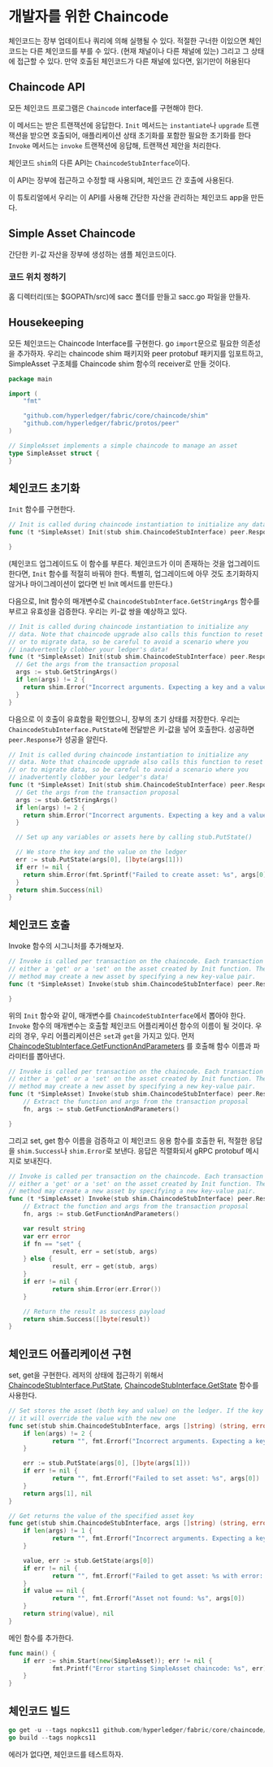 # 개발자를 위한 Chaincode

체인코드는 장부 업데이트나 쿼리에 의해 실행될 수 있다. 적절한 구너한 이있으면 체인코드는 다른 체인코드를 부를 수 있다. (현재 채널이나 다른 채널에 있는) 그리고 그 상태에 접근할 수 있다.
만약 호출된 체인코드가 다른 채널에 있다면, 읽기만이 허용된다

## Chaincode API

모든 체인코드 프로그램은 `Chaincode` interface를 구현해야 한다.

이 메서드는 받은 트랜잭션에 응답한다.
`Init` 메서드는 `instantiate`나 `upgrade` 트랜잭션을 받으면 호출되어, 애플리케이션 상태 초기화를 포함한 필요한 초기화를 한다
`Invoke` 메서드는 `invoke` 트랜잭션에 응답해, 트랜잭션 제안을 처리한다.

체인코드 `shim`의 다른 API는 `ChaincodeStubInterface`이다.

이 API는 장부에 접근하고 수정할 때 사용되며, 체인코드 간 호출에 사용된다.

이 튜토리얼에서 우리는 이 API를 사용해 간단한 자산을 관리하는 체인코드 app을 만든다.

## Simple Asset Chaincode

간단한 키-값 자산을 장부에 생성하는 샘플 체인코드이다.

### 코드 위치 정하기

홈 디렉터리(또는 $GOPATh/src)에 sacc 폴더를 만들고 sacc.go 파일을 만들자.

## Housekeeping

모든 체인코드는 Chaincode Interface를 구현한다.
go `import`문으로 필요한 의존성을 추가하자. 우리는 chaincode shim 패키지와 peer protobuf 패키지를 임포트하고, SimpleAsset 구조체를 Chaincode shim 함수의 receiver로 만들 것이다.

```go
package main

import (
    "fmt"

    "github.com/hyperledger/fabric/core/chaincode/shim"
    "github.com/hyperledger/fabric/protos/peer"
)

// SimpleAsset implements a simple chaincode to manage an asset
type SimpleAsset struct {
}
```

## 체인코드 초기화

`Init` 함수를 구현한다.

```go
// Init is called during chaincode instantiation to initialize any data.
func (t *SimpleAsset) Init(stub shim.ChaincodeStubInterface) peer.Response {

}
```

(체인코드 업그레이드도 이 함수를 부른다. 체인코드가 이미 존재하는 것을 업그레이드한다면, `Init` 함수를 적절히 바꿔야 한다. 특별히, 업그레이드에 아무 것도 초기화하지 않거나 마이그레이션이 없다면 빈 Init 메서드를 만든다.)

다음으로, Init 함수의 매개변수로 `ChaincodeStubInterface.GetStringArgs` 함수를 부르고 유효성을 검증한다. 우리는 키-값 쌍을 예상하고 있다.

```go
// Init is called during chaincode instantiation to initialize any
// data. Note that chaincode upgrade also calls this function to reset
// or to migrate data, so be careful to avoid a scenario where you
// inadvertently clobber your ledger's data!
func (t *SimpleAsset) Init(stub shim.ChaincodeStubInterface) peer.Response {
  // Get the args from the transaction proposal
  args := stub.GetStringArgs()
  if len(args) != 2 {
    return shim.Error("Incorrect arguments. Expecting a key and a value")
  }
}
```

다음으로 이 호출이 유효함을 확인했으니, 장부의 초기 상태를 저장한다. 우리는 `ChaincodeStubInterface.PutState`에 전달받은 키-값을 넣어 호출한다. 성공하면 `peer.Response`가 성공을 알린다.

```go
// Init is called during chaincode instantiation to initialize any
// data. Note that chaincode upgrade also calls this function to reset
// or to migrate data, so be careful to avoid a scenario where you
// inadvertently clobber your ledger's data!
func (t *SimpleAsset) Init(stub shim.ChaincodeStubInterface) peer.Response {
  // Get the args from the transaction proposal
  args := stub.GetStringArgs()
  if len(args) != 2 {
    return shim.Error("Incorrect arguments. Expecting a key and a value")
  }

  // Set up any variables or assets here by calling stub.PutState()

  // We store the key and the value on the ledger
  err := stub.PutState(args[0], []byte(args[1]))
  if err != nil {
    return shim.Error(fmt.Sprintf("Failed to create asset: %s", args[0]))
  }
  return shim.Success(nil)
}
```

## 체인코드 호출

Invoke 함수의 시그니처를 추가해보자.

```go
// Invoke is called per transaction on the chaincode. Each transaction is
// either a 'get' or a 'set' on the asset created by Init function. The 'set'
// method may create a new asset by specifying a new key-value pair.
func (t *SimpleAsset) Invoke(stub shim.ChaincodeStubInterface) peer.Response {

}
```

위의 `Init` 함수와 같이, 매개변수를 `ChaincodeStubInterface`에서 뽑아야 한다. `Invoke` 함수의 매개변수는 호출할 체인코드 어플리케이션 함수의 이름이 될 것이다.
우리의 경우, 우리 어플리케이션은 `set`과 `get`을 가지고 있다.
먼저 [ChaincodeStubInterface.GetFunctionAndParameters](http://godoc.org/github.com/hyperledger/fabric/core/chaincode/shim#ChaincodeStub.GetFunctionAndParameters)
를 호출해 함수 이름과 파라미터를 뽑아낸다.

```go
// Invoke is called per transaction on the chaincode. Each transaction is
// either a 'get' or a 'set' on the asset created by Init function. The Set
// method may create a new asset by specifying a new key-value pair.
func (t *SimpleAsset) Invoke(stub shim.ChaincodeStubInterface) peer.Response {
    // Extract the function and args from the transaction proposal
    fn, args := stub.GetFunctionAndParameters()

}
```

그리고 set, get 함수 이름을 검증하고 이 체인코드 응용 함수를 호출한 뒤, 적절한 응답을 `shim.Success`나 `shim.Error`로 보낸다. 응답은 직렬화되서 gRPC protobuf 메시지로 보내진다.

```go
// Invoke is called per transaction on the chaincode. Each transaction is
// either a 'get' or a 'set' on the asset created by Init function. The Set
// method may create a new asset by specifying a new key-value pair.
func (t *SimpleAsset) Invoke(stub shim.ChaincodeStubInterface) peer.Response {
    // Extract the function and args from the transaction proposal
    fn, args := stub.GetFunctionAndParameters()

    var result string
    var err error
    if fn == "set" {
            result, err = set(stub, args)
    } else {
            result, err = get(stub, args)
    }
    if err != nil {
            return shim.Error(err.Error())
    }

    // Return the result as success payload
    return shim.Success([]byte(result))
}
```

## 체인코드 어플리케이션 구현

set, get을 구현한다. 레저의 상태에 접근하기 위해서
[ChaincodeStubInterface.PutState](http://godoc.org/github.com/hyperledger/fabric/core/chaincode/shim#ChaincodeStub.PutState),
[ChaincodeStubInterface.GetState](http://godoc.org/github.com/hyperledger/fabric/core/chaincode/shim#ChaincodeStub.GetState)
함수를 사용한다.

```go
// Set stores the asset (both key and value) on the ledger. If the key exists,
// it will override the value with the new one
func set(stub shim.ChaincodeStubInterface, args []string) (string, error) {
    if len(args) != 2 {
            return "", fmt.Errorf("Incorrect arguments. Expecting a key and a value")
    }

    err := stub.PutState(args[0], []byte(args[1]))
    if err != nil {
            return "", fmt.Errorf("Failed to set asset: %s", args[0])
    }
    return args[1], nil
}

// Get returns the value of the specified asset key
func get(stub shim.ChaincodeStubInterface, args []string) (string, error) {
    if len(args) != 1 {
            return "", fmt.Errorf("Incorrect arguments. Expecting a key")
    }

    value, err := stub.GetState(args[0])
    if err != nil {
            return "", fmt.Errorf("Failed to get asset: %s with error: %s", args[0], err)
    }
    if value == nil {
            return "", fmt.Errorf("Asset not found: %s", args[0])
    }
    return string(value), nil
}
```

메인 함수를 추가한다.

```go
func main() {
    if err := shim.Start(new(SimpleAsset)); err != nil {
            fmt.Printf("Error starting SimpleAsset chaincode: %s", err)
    }
}
```


## 체인코드 빌드

```go
go get -u --tags nopkcs11 github.com/hyperledger/fabric/core/chaincode/shim
go build --tags nopkcs11
```

에러가 없다면, 체인코드를 테스트하자.

